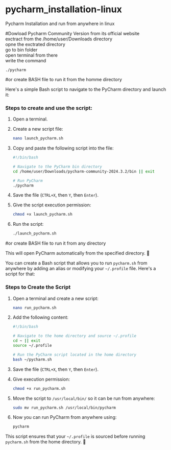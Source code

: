 # pycharm_installation-linux
Pycharm Installation and run from anywhere in linux

#Dowload Pycharm Community Version from its official website<br>
exctract from the /home/user/Downloads directory<br>
opne the exctrated directory<br>
go to bin folder<br>
open terminal from there<br>
write the command
```
./pycharm
```

#or create BASH file to run it from the homme directory


Here's a simple Bash script to navigate to the PyCharm directory and launch it:  

### Steps to create and use the script:
1. Open a terminal.
2. Create a new script file:
   ```bash
   nano launch_pycharm.sh
   ```
3. Copy and paste the following script into the file:

   ```bash
   #!/bin/bash

   # Navigate to the PyCharm bin directory
   cd /home/user/Downloads/pycharm-community-2024.3.2/bin || exit

   # Run PyCharm
   ./pycharm
   ```

4. Save the file (`CTRL+X`, then `Y`, then `Enter`).
5. Give the script execution permission:
   ```bash
   chmod +x launch_pycharm.sh
   ```
6. Run the script:
   ```bash
   ./launch_pycharm.sh
   ```

#or create BASH file to run it from any directory

This will open PyCharm automatically from the specified directory. 🚀

You can create a Bash script that allows you to run `pycharm.sh` from anywhere by adding an alias or modifying your `~/.profile` file. Here's a script for that:  

### Steps to Create the Script  

1. Open a terminal and create a new script:  
   ```bash
   nano run_pycharm.sh
   ```  

2. Add the following content:  

   ```bash
   #!/bin/bash

   # Navigate to the home directory and source ~/.profile
   cd ~ || exit
   source ~/.profile

   # Run the PyCharm script located in the home directory
   bash ~/pycharm.sh
   ```

3. Save the file (`CTRL+X`, then `Y`, then `Enter`).  

4. Give execution permission:  
   ```bash
   chmod +x run_pycharm.sh
   ```

5. Move the script to `/usr/local/bin/` so it can be run from anywhere:  
   ```bash
   sudo mv run_pycharm.sh /usr/local/bin/pycharm
   ```

6. Now you can run PyCharm from anywhere using:  
   ```bash
   pycharm
   ```

This script ensures that your `~/.profile` is sourced before running `pycharm.sh` from the home directory. 🚀
